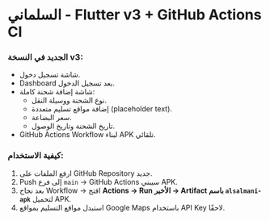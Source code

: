# السلماني - Flutter v3 + GitHub Actions CI

### الجديد في النسخة v3:
- شاشة تسجيل دخول.
- Dashboard بعد تسجيل الدخول.
- شاشة إضافة شحنة كاملة:
  - نوع الشحنة ووسيلة النقل.
  - إضافة مواقع تسليم متعددة (placeholder text).
  - سعر البضاعة.
  - تاريخ الشحنة وتاريخ الوصول.
- GitHub Actions Workflow لبناء APK تلقائي.

### كيفية الاستخدام:
1. ارفع الملفات على GitHub Repository جديد.
2. Push إلى فرع `main` → GitHub Actions سيبني APK.
3. بعد نجاح Workflow → افتح **Actions → Run الأخير → Artifact باسم `alsalmani-apk`** لتحميل APK.
4. استبدل مواقع التسليم بمواقع Google Maps باستخدام API Key لاحقًا.
